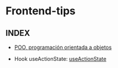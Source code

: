 # Frontend-tips

## INDEX  
* [POO, programación orientada a objetos](https://github.com/AlbertCarri/Frontend-tips/blob/main/POO/poo.md)

* Hook useActionState: [useActionState](https://github.com/AlbertCarri/Frontend-tips/blob/main/Hooks/useActionState.md)
